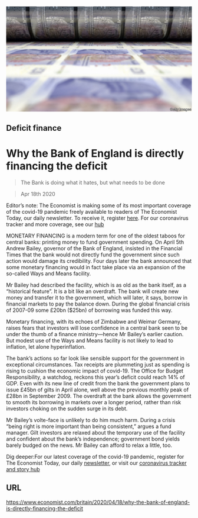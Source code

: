 ![](./images/20200418_BRP506.jpg)

## Deficit finance

# Why the Bank of England is directly financing the deficit

> The Bank is doing what it hates, but what needs to be done

> Apr 18th 2020

Editor’s note: The Economist is making some of its most important coverage of the covid-19 pandemic freely available to readers of The Economist Today, our daily newsletter. To receive it, register [here](https://www.economist.com//newslettersignup). For our coronavirus tracker and more coverage, see our [hub](https://www.economist.com//coronavirus)

MONETARY FINANCING is a modern term for one of the oldest taboos for central banks: printing money to fund government spending. On April 5th Andrew Bailey, governor of the Bank of England, insisted in the Financial Times that the bank would not directly fund the government since such action would damage its credibility. Four days later the bank announced that some monetary financing would in fact take place via an expansion of the so-called Ways and Means facility.

Mr Bailey had described the facility, which is as old as the bank itself, as a “historical feature”. It is a bit like an overdraft. The bank will create new money and transfer it to the government, which will later, it says, borrow in financial markets to pay the balance down. During the global financial crisis of 2007-09 some £20bn ($25bn) of borrowing was funded this way.

Monetary financing, with its echoes of Zimbabwe and Weimar Germany, raises fears that investors will lose confidence in a central bank seen to be under the thumb of a finance ministry—hence Mr Bailey’s earlier caution. But modest use of the Ways and Means facility is not likely to lead to inflation, let alone hyperinflation.

The bank’s actions so far look like sensible support for the government in exceptional circumstances. Tax receipts are plummeting just as spending is rising to cushion the economic impact of covid-19. The Office for Budget Responsibility, a watchdog, reckons this year’s deficit could reach 14% of GDP. Even with its new line of credit from the bank the government plans to issue £45bn of gilts in April alone, well above the previous monthly peak of £28bn in September 2009. The overdraft at the bank allows the government to smooth its borrowing in markets over a longer period, rather than risk investors choking on the sudden surge in its debt.

Mr Bailey’s volte-face is unlikely to do him much harm. During a crisis “being right is more important than being consistent,” argues a fund manager. Gilt investors are relaxed about the temporary use of the facility and confident about the bank’s independence; government bond yields barely budged on the news. Mr Bailey can afford to relax a little, too.

Dig deeper:For our latest coverage of the covid-19 pandemic, register for The Economist Today, our daily [newsletter](https://www.economist.com//newslettersignup), or visit our [coronavirus tracker and story hub](https://www.economist.com//coronavirus)

## URL

https://www.economist.com/britain/2020/04/18/why-the-bank-of-england-is-directly-financing-the-deficit
